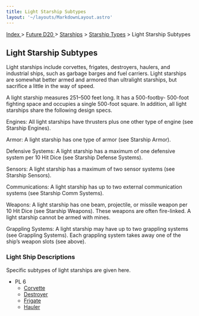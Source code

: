 ```yaml
---
title: Light Starship Subtypes
layout: '~/layouts/MarkdownLayout.astro'
---
```


[ Index ](/) > [ Future D20 ](/future.d20.srd) > [Starships](/future.d20.srd/starships) > [Starship Types](/future.d20.srd/starships/starship) > Light Starship Subtypes

## Light Starship Subtypes

Light starships include corvettes, frigates, destroyers, haulers, and
industrial ships, such as garbage barges and fuel carriers. Light starships
are somewhat better armed and armored than ultralight starships, but sacrifice
a little in the way of speed.

A light starship measures 251–500 feet long. It has a 500-footby- 500-foot
fighting space and occupies a single 500-foot square. In addition, all light
starships share the following design specs.

Engines: All light starships have thrusters plus one other type of engine (see
Starship Engines).

Armor: A light starship has one type of armor (see Starship Armor).

Defensive Systems: A light starship has a maximum of one defensive system per
10 Hit Dice (see Starship Defense Systems).

Sensors: A light starship has a maximum of two sensor systems (see Starship
Sensors).

Communications: A light starship has up to two external communication systems
(see Starship Comm Systems).

Weapons: A light starship has one beam, projectile, or missile weapon per 10
Hit Dice (see Starship Weapons). These weapons are often fire-linked. A light
starship cannot be armed with mines.

Grappling Systems: A light starship may have up to two grappling systems (see
Grappling Systems). Each grappling system takes away one of the ship’s weapon
slots (see above).

### Light Ship Descriptions

Specific subtypes of light starships are given here.

  * PL 6
    * [Corvette](/future.d20.srd/starships/starship.types/light.starship.subtypes/corvette)
    * [Destroyer](/future.d20.srd/starships/starship.types/light.starship.subtypes/destroyer)
    * [Frigate](/future.d20.srd/starships/starship.types/light.starship.subtypes/frigate)
    * [Hauler](/future.d20.srd/starships/starship.types/light.starship.subtypes/hauler)

